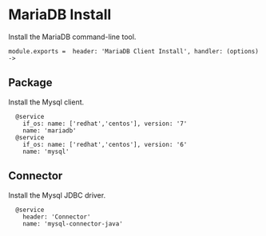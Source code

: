 
# MariaDB Install

Install the MariaDB command-line tool.

    module.exports =  header: 'MariaDB Client Install', handler: (options) ->

## Package

Install the Mysql client.

      @service
        if_os: name: ['redhat','centos'], version: '7'
        name: 'mariadb'
      @service
        if_os: name: ['redhat','centos'], version: '6'
        name: 'mysql'

## Connector

Install the Mysql JDBC driver.

      @service
        header: 'Connector'
        name: 'mysql-connector-java'
